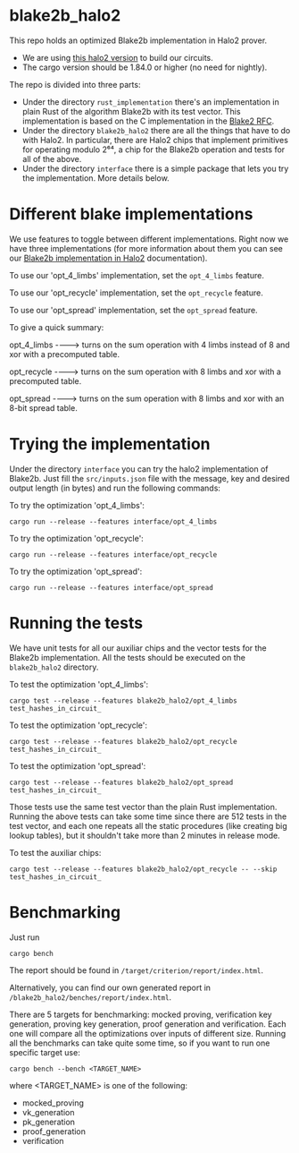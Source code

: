 # blake2b_halo2
This repo holds an optimized Blake2b implementation in Halo2 prover.

* We are using [this halo2 version](https://github.com/input-output-hk/halo2) to build our circuits.
* The cargo version should be 1.84.0 or higher (no need for nightly).

The repo is divided into three parts:
* Under the directory ```rust_implementation``` there's an implementation in plain Rust of the algorithm Blake2b with its test vector. This implementation is based on the C implementation in the [Blake2 RFC](https://datatracker.ietf.org/doc/html/rfc7693.html).
* Under the directory ```blake2b_halo2``` there are all the things that have to do with Halo2. In particular, there are Halo2 chips that implement primitives for operating modulo 2⁶⁴, a chip for the Blake2b operation and tests for all of the above.
* Under the directory ```interface``` there is a simple package that lets you try the implementation. More details below.

# Different blake implementations

We use features to toggle between different implementations. Right now we have three implementations (for more information about them you can see our [Blake2b implementation in Halo2](https://hackmd.io/@BjOWve_hTxGZidE1ii0HJg/HkVu20JFkx) documentation).

To use our 'opt_4_limbs' implementation, set the `opt_4_limbs` feature.

To use our 'opt_recycle' implementation, set the `opt_recycle` feature.

To use our 'opt_spread' implementation, set the `opt_spread` feature.


To give a quick summary:

opt_4_limbs ----> turns on the sum operation with 4 limbs instead of 8 and xor with a precomputed table.

opt_recycle ----> turns on the sum operation with 8 limbs and xor with a precomputed table.

opt_spread  ----> turns on the sum operation with 8 limbs and xor with an 8-bit spread table.

# Trying the implementation
Under the directory ```interface``` you can try the halo2 implementation of Blake2b.
Just fill the ```src/inputs.json``` file with the message, key and desired output length (in bytes) and run the following commands:

To try the optimization 'opt_4_limbs': 

```cargo run --release --features interface/opt_4_limbs```

To try the optimization 'opt_recycle':

```cargo run --release --features interface/opt_recycle```

To try the optimization 'opt_spread':

```cargo run --release --features interface/opt_spread```


# Running the tests

We have unit tests for all our auxiliar chips and the vector tests for the Blake2b implementation. All the tests should be executed on the ```blake2b_halo2``` directory.

To test the optimization 'opt_4_limbs':

```cargo test --release --features blake2b_halo2/opt_4_limbs test_hashes_in_circuit_```

To test the optimization 'opt_recycle':

```cargo test --release --features blake2b_halo2/opt_recycle test_hashes_in_circuit_```

To test the optimization 'opt_spread':

```cargo test --release --features blake2b_halo2/opt_spread test_hashes_in_circuit_```


Those tests use the same test vector than the plain Rust implementation. Running the above tests can take some time since there are 512 tests in the test vector, and each one repeats all the static procedures (like creating big lookup tables), but it shouldn't take more than 2 minutes in release mode.

To test the auxiliar chips:

```cargo test --release --features blake2b_halo2/opt_recycle -- --skip test_hashes_in_circuit_```

# Benchmarking
Just run

```cargo bench```

The report should be found in ```/target/criterion/report/index.html```. 

Alternatively, you can find our own generated report in ```/blake2b_halo2/benches/report/index.html```. 

There are 5 targets for benchmarking: mocked proving, verification key generation, proving key generation, proof generation and verification. Each one will compare all the optimizations over inputs of different size. Running all the benchmarks can take quite some time, so if you want to run one specific target use:

```cargo bench --bench <TARGET_NAME>```

where <TARGET_NAME> is one of the following:
* mocked_proving
* vk_generation
* pk_generation
* proof_generation
* verification